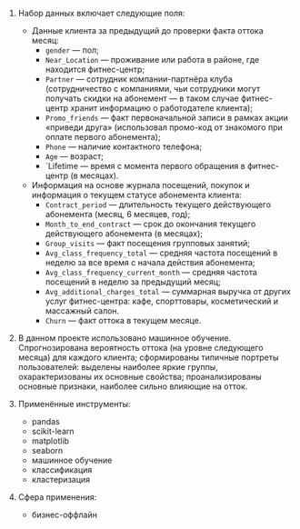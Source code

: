 1. Набор данных включает следующие поля:
    - Данные клиента за предыдущий до проверки факта оттока месяц:
        - `gender` — пол;
        - `Near_Location` — проживание или работа в районе, где находится фитнес-центр;
        - `Partner` — сотрудник компании-партнёра клуба (сотрудничество с компаниями, чьи сотрудники могут получать скидки на абонемент — в таком случае фитнес-центр хранит информацию о работодателе клиента);
        - `Promo_friends` — факт первоначальной записи в рамках акции «приведи друга» (использовал промо-код от знакомого при оплате первого абонемента);
        - `Phone` — наличие контактного телефона;
        - `Age` — возраст;
        - `Lifetime — время с момента первого обращения в фитнес-центр (в месяцах).
    - Информация на основе журнала посещений, покупок и информация о текущем статусе абонемента клиента:
        - `Contract_period` — длительность текущего действующего абонемента (месяц, 6 месяцев, год);
        - `Month_to_end_contract` — срок до окончания текущего действующего абонемента (в месяцах);
        - `Group_visits` — факт посещения групповых занятий;
        - `Avg_class_frequency_total` — средняя частота посещений в неделю за все время с начала действия абонемента;
        - `Avg_class_frequency_current_month` — средняя частота посещений в неделю за предыдущий месяц;
        - `Avg_additional_charges_total` — суммарная выручка от других услуг фитнес-центра: кафе, спорттовары, косметический и массажный салон.
        - `Churn` — факт оттока в текущем месяце.


2. В данном проекте использовано машинное обучение. Спрогнозирована вероятность
оттока (на уровне следующего месяца) для каждого клиента; сформированы типичные
портреты пользователей: выделены наиболее яркие группы, охарактеризованы их
основные свойства; проанализированы основные признаки, наиболее сильно влияющие
на отток.

3. Применённые инструменты:
    - pandas
    - scikit-learn
    - matplotlib
    - seaborn
    - машинное обучение
    - классификация
    - кластеризация
4. Сфера применения:
    - бизнес-оффлайн
